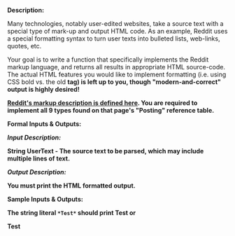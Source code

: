 **Description:**

Many technologies, notably user-edited websites, take a source text with a special type of mark-up and output HTML code. As an example, Reddit uses a special formatting syntax to turn user texts into bulleted lists, web-links, quotes, etc.

Your goal is to write a function that specifically implements the Reddit markup language, and returns all results in appropriate HTML source-code. The actual HTML features you would like to implement formatting (i.e. using CSS bold vs. the old <b> tag) is left up to you, though "modern-and-correct" output is highly desired!

[Reddit's markup description is defined here](http://www.reddit.com/help/commenting). You are required to implement all 9 types found on that page's "Posting" reference table.

**Formal Inputs & Outputs:**

*Input Description:*

String UserText - The source text to be parsed, which may include multiple lines of text.

*Output Description:*

You must print the HTML formatted output.

**Sample Inputs & Outputs:**

The string literal `*Test*` should print <b>Test</b> or <div style="font-weight:bold;">Test</div>